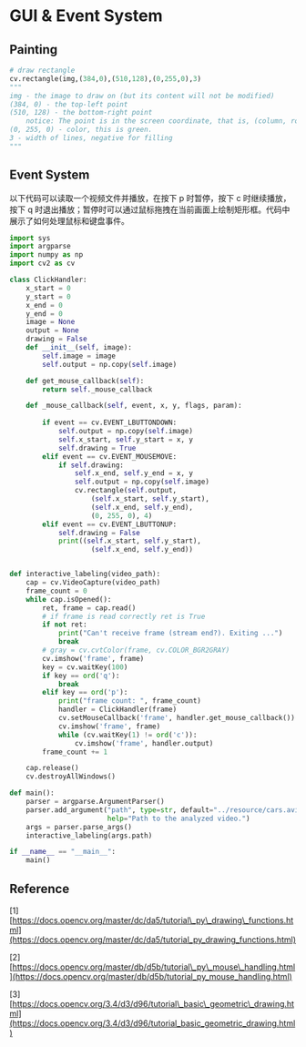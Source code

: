# GUI & Event System

## Painting

```python
# draw rectangle
cv.rectangle(img,(384,0),(510,128),(0,255,0),3)
"""
img - the image to draw on (but its content will not be modified)
(384, 0) - the top-left point
(510, 128) - the bottom-right point
    notice: The point is in the screen coordinate, that is, (column, row)
(0, 255, 0) - color, this is green.
3 - width of lines, negative for filling
"""


```

## Event System

以下代码可以读取一个视频文件并播放，在按下 p 时暂停，按下 c 时继续播放，按下 q 时退出播放；暂停时可以通过鼠标拖拽在当前画面上绘制矩形框。代码中展示了如何处理鼠标和键盘事件。

```python
import sys
import argparse
import numpy as np
import cv2 as cv

class ClickHandler:
    x_start = 0
    y_start = 0
    x_end = 0
    y_end = 0
    image = None
    output = None
    drawing = False
    def __init__(self, image):
        self.image = image
        self.output = np.copy(self.image)

    def get_mouse_callback(self):
        return self._mouse_callback

    def _mouse_callback(self, event, x, y, flags, param):
        
        if event == cv.EVENT_LBUTTONDOWN:
            self.output = np.copy(self.image)
            self.x_start, self.y_start = x, y
            self.drawing = True
        elif event == cv.EVENT_MOUSEMOVE:
            if self.drawing:
                self.x_end, self.y_end = x, y
                self.output = np.copy(self.image)
                cv.rectangle(self.output, 
                    (self.x_start, self.y_start),
                    (self.x_end, self.y_end), 
                    (0, 255, 0), 4)
        elif event == cv.EVENT_LBUTTONUP:   
            self.drawing = False
            print((self.x_start, self.y_start),
                    (self.x_end, self.y_end))


def interactive_labeling(video_path):
    cap = cv.VideoCapture(video_path)
    frame_count = 0
    while cap.isOpened():
        ret, frame = cap.read()
        # if frame is read correctly ret is True
        if not ret:
            print("Can't receive frame (stream end?). Exiting ...")
            break
        # gray = cv.cvtColor(frame, cv.COLOR_BGR2GRAY)
        cv.imshow('frame', frame)
        key = cv.waitKey(100)
        if key == ord('q'):
            break
        elif key == ord('p'):
            print("frame count: ", frame_count)
            handler = ClickHandler(frame)
            cv.setMouseCallback('frame', handler.get_mouse_callback())
            cv.imshow('frame', frame)
            while (cv.waitKey(1) != ord('c')):
                cv.imshow('frame', handler.output)
        frame_count += 1

    cap.release()
    cv.destroyAllWindows()

def main():
    parser = argparse.ArgumentParser()
    parser.add_argument("path", type=str, default="../resource/cars.avi", 
                        help="Path to the analyzed video.")
    args = parser.parse_args()
    interactive_labeling(args.path)

if __name__ == "__main__":
    main()
```

## Reference

\[1\] [https://docs.opencv.org/master/dc/da5/tutorial\_py\_drawing\_functions.html](https://docs.opencv.org/master/dc/da5/tutorial_py_drawing_functions.html)

\[2\] [https://docs.opencv.org/master/db/d5b/tutorial\_py\_mouse\_handling.html](https://docs.opencv.org/master/db/d5b/tutorial_py_mouse_handling.html)

\[3\] [https://docs.opencv.org/3.4/d3/d96/tutorial\_basic\_geometric\_drawing.html](https://docs.opencv.org/3.4/d3/d96/tutorial_basic_geometric_drawing.html)

